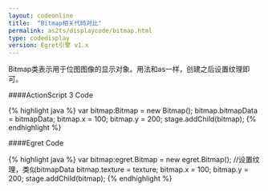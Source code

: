 ```yaml
---
layout: codeonline
title:  "Bitmap相关代码对比"
permalink: as2ts/displaycode/bitmap.html
type: codedisplay
version: Egret引擎 v1.x
---
```


Bitmap类表示用于位图图像的显示对象。用法和as一样，创建之后设置纹理即可。

####ActionScript 3 Code

{% highlight java  %}
var bitmap:Bitmap = new Bitmap();
bitmap.bitmapData = bitmapData;
bitmap.x = 100;
bitmap.y = 200;
stage.addChild(bitmap);
{% endhighlight %}

####Egret Code

{% highlight java  %}
var bitmap:egret.Bitmap = new egret.Bitmap();
//设置纹理，类似bitmapData
bitmap.texture = texture;
bitmap.x = 100;
bitmap.y = 200;
stage.addChild(bitmap);
{% endhighlight %}